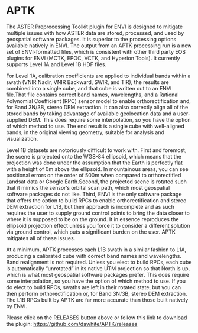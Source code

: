 APTK
====

The ASTER Preprocessing Toolkit plugin for ENVI is designed to mitigate multiple issues with how ASTER data are stored, processed, and used by geospatial software packages. It is superior to the processing options available natively in ENVI. The output from an APTK processing run is a new set of ENVI-formatted files, which is consistent with other third party EOS plugins for ENVI (MCTK, EPOC, VCTK, and Hyperion Tools). It currently supports Level 1A and Level 1B HDF files.

For Level 1A, calibration coefficients are applied to individual bands within a swath (VNIR Nadir, VNIR Backward, SWIR, and TIR), the results are combined into a single cube, and that cube is written out to an ENVI file.That file contains correct band names, wavelengths, and a Rational Polynomial Coefficient (RPC) sensor model to enable orthorectification and, for Band 3N/3B, stereo DEM extraction. It can also correctly align all of the stored bands by taking advantage of available geolocation data and a user-supplied DEM. This does require some interpolation, so you have the option of which method to use.  The end result is a single cube with well-aligned bands, in the original viewing geometry, suitable for analysis and visualization.

Level 1B datasets are notoriously difficult to work with. First and foremost, the scene is projected onto the WGS-84 ellipsoid, which means that the projection was done under the assumption that the Earth is perfectly flat with a height of 0m above the ellipsoid. In mountainous areas, you can see positional errors on the order of 500m when compared to orthorectified Landsat data or Google Earth.Second, the projected scene is rotated such that it mimics the sensor’s orbital scan path, which most geospatial software packages do not like. Third, ENVI is the only software package that offers the option to build RPCs to enable orthorectification and stereo DEM extraction for L1B, but their approach is incomplete and as such requires the user to supply ground control points to bring the data closer to where it is supposed to be on the ground. It in essence reproduces the ellipsoid projection effect unless you force it to consider a different solution via ground control, which puts a significant burden on the user. APTK mitigates all of these issues.

At a minimum, APTK processes each L1B swath in a similar fashion to L1A, producing a calibrated cube with correct band names and wavelengths. Band realignment is not required. Unless you elect to build RPCs, each cube is automatically “unrotated” in its native UTM projection so that North is up, which is what most geospatial software packages prefer. This does require some interpolation, so you have the option of which method to use. If you do elect to build RPCs, swaths are left in their rotated state, but you can then perform orthorectification or, for Band 3N/3B, stereo DEM extraction. The L1B RPCs built by APTK are far more accurate than those built natively by ENVI.

Please click on the RELEASES button above or follow this link to download the plugin: https://github.com/dawhite/APTK/releases
